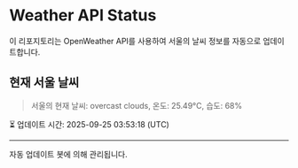 
# Weather API Status

이 리포지토리는 OpenWeather API를 사용하여 서울의 날씨 정보를 자동으로 업데이트합니다.

## 현재 서울 날씨
> 서울의 현재 날씨: overcast clouds, 온도: 25.49°C, 습도: 68%

⏳ 업데이트 시간: 2025-09-25 03:53:18 (UTC)

---
자동 업데이트 봇에 의해 관리됩니다.
